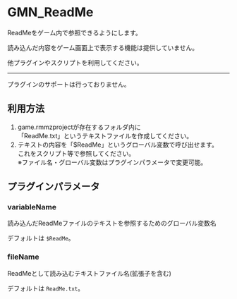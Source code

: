 # GMN_ReadMe

ReadMeをゲーム内で参照できるようにします。

読み込んだ内容をゲーム画面上で表示する機能は提供していません。

他プラグインやスクリプトを利用してください。

---

プラグインのサポートは行っておりません。

## 利用方法

1. game.rmmzprojectが存在するフォルダ内に<br>
「ReadMe.txt」というテキストファイルを作成してください。<br>
2. テキストの内容を「$ReadMe」というグローバル変数で呼び出せます。<br>
これをスクリプト等で参照してください。<br>
※ファイル名・グローバル変数はプラグインパラメータで変更可能。<br>

## プラグインパラメータ

### variableName
読み込んだReadMeファイルのテキストを参照するためのグローバル変数名

デフォルトは `$ReadMe`。

### fileName
ReadMeとして読み込むテキストファイル名(拡張子を含む)

デフォルトは `ReadMe.txt`。